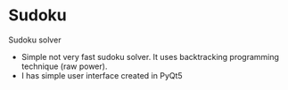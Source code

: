# Sudoku
Sudoku solver

- Simple not very fast sudoku solver. It uses backtracking programming technique (raw power).
- I has simple user interface created in PyQt5
